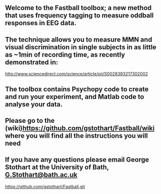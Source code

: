 ## Welcome to the Fastball toolbox; a new method that uses frequency tagging to measure oddball responses in EEG data.

## The technique allows you to measure MMN and visual discrimination in single subjects in as little as ~1min of recording time, as recently demonstrated in:

http://www.sciencedirect.com/science/article/pii/S0028393217302002 

## The toolbox contains Psychopy code to create and run your experiment, and Matlab code to analyse your data. 

## Please go to the (wiki)<https://github.com/gstothart/Fastball/wiki> where you will find all the instructions you will need

## If you have any questions please email George Stothart at the University of Bath, G.Stothart@bath.ac.uk

https://github.com/gstothart/Fastball.git






























